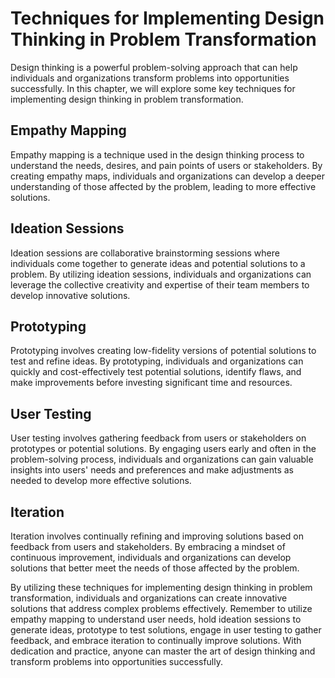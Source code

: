 # Techniques for Implementing Design Thinking in Problem Transformation

Design thinking is a powerful problem-solving approach that can help individuals and organizations transform problems into opportunities successfully. In this chapter, we will explore some key techniques for implementing design thinking in problem transformation.

Empathy Mapping
---------------

Empathy mapping is a technique used in the design thinking process to understand the needs, desires, and pain points of users or stakeholders. By creating empathy maps, individuals and organizations can develop a deeper understanding of those affected by the problem, leading to more effective solutions.

Ideation Sessions
-----------------

Ideation sessions are collaborative brainstorming sessions where individuals come together to generate ideas and potential solutions to a problem. By utilizing ideation sessions, individuals and organizations can leverage the collective creativity and expertise of their team members to develop innovative solutions.

Prototyping
-----------

Prototyping involves creating low-fidelity versions of potential solutions to test and refine ideas. By prototyping, individuals and organizations can quickly and cost-effectively test potential solutions, identify flaws, and make improvements before investing significant time and resources.

User Testing
------------

User testing involves gathering feedback from users or stakeholders on prototypes or potential solutions. By engaging users early and often in the problem-solving process, individuals and organizations can gain valuable insights into users' needs and preferences and make adjustments as needed to develop more effective solutions.

Iteration
---------

Iteration involves continually refining and improving solutions based on feedback from users and stakeholders. By embracing a mindset of continuous improvement, individuals and organizations can develop solutions that better meet the needs of those affected by the problem.

By utilizing these techniques for implementing design thinking in problem transformation, individuals and organizations can create innovative solutions that address complex problems effectively. Remember to utilize empathy mapping to understand user needs, hold ideation sessions to generate ideas, prototype to test solutions, engage in user testing to gather feedback, and embrace iteration to continually improve solutions. With dedication and practice, anyone can master the art of design thinking and transform problems into opportunities successfully.
